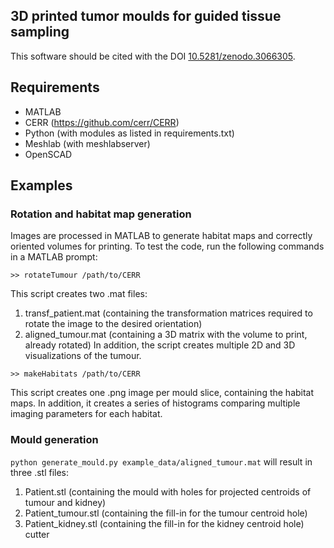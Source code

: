 ## 3D printed tumor moulds for guided tissue sampling
This software should be cited with the DOI [10.5281/zenodo.3066305](10.5281/zenodo.3066305).

## Requirements
* MATLAB
* CERR (https://github.com/cerr/CERR)
* Python (with modules as listed in requirements.txt)
* Meshlab (with meshlabserver)
* OpenSCAD

## Examples

### Rotation and habitat map generation
Images are processed in MATLAB to generate habitat maps and correctly oriented volumes for printing. To test the code, run the following commands in a MATLAB prompt:
```
>> rotateTumour /path/to/CERR
```
This script creates two .mat files: 
1. transf_patient.mat (containing the transformation matrices required to rotate the image to the desired orientation)
2. aligned_tumour.mat (containing a 3D matrix with the volume to print, already rotated)
In addition, the script creates multiple 2D and 3D visualizations of the tumour.

```
>> makeHabitats /path/to/CERR
```
This script creates one .png image per mould slice, containing the habitat maps. In addition, it creates a series of histograms comparing multiple imaging parameters for each habitat.

### Mould generation
`python generate_mould.py example_data/aligned_tumour.mat`
will result in three .stl files:
1. Patient.stl (containing the mould with holes for projected centroids of tumour and kidney)
2. Patient_tumour.stl (containing the fill-in for the tumour centroid hole)
3. Patient_kidney.stl (containing the fill-in for the kidney centroid hole) cutter
